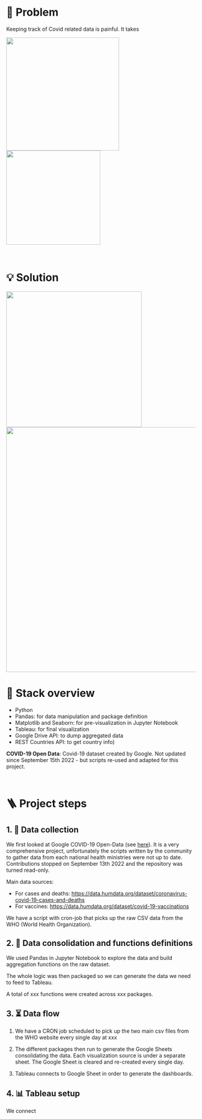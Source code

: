 


# 🤔 Problem

Keeping track of Covid related data is painful. It takes

<p float="left">
  <img src="imgs/sign_language_1.png" width="300" />
  <img src="imgs/sign_language_3.jpeg" width="250" />
</p>

<br/>

# 💡 Solution

 <img src="imgs/sign_language_2.png" width="360" />

 <img src="imgs/image3.gif" width="650" />

<br/>


# 🤖 Stack overview

- Python
- Pandas: for data manipulation and package definition
- Matplotlib and Seaborn: for pre-visualization in Jupyter Notebook
- Tableau: for final visualization
- Google Drive API: to dump aggregated data
- REST Countries API: to get country info)

**COVID-19 Open Data**: Covid-19 dataset created by Google. Not updated since September 15th 2022 - but scripts re-used and adapted for this project.

<br/>


# 🪜 Project steps

## 1. 💽 Data collection

We first looked at Google COVID-19 Open-Data (see [here](https://github.com/GoogleCloudPlatform/covid-19-open-data)). It is a very comprehensive project, unfortunately the scripts written by the community to gather data from each national health ministries were not up to date. Contributions stopped on September 13th 2022 and the repository was turned read-only.

Main data sources:
- For cases and deaths: https://data.humdata.org/dataset/coronavirus-covid-19-cases-and-deaths
- For vaccines: https://data.humdata.org/dataset/covid-19-vaccinations

We have a script with cron-job that picks up the raw CSV data from the WHO (World Health Organization).

## 2. 🧱 Data consolidation and functions definitions

We used Pandas in Jupyter Notebook to explore the data and build aggregation functions on the raw dataset.

The whole logic was then packaged so we can generate the data we need to feed to Tableau.

A total of xxx functions were created across xxx packages.

## 3. ⏳ Data flow

1. We have a CRON job scheduled to pick up the two main csv files from the WHO website every single day at xxx

2. The different packages then run to generate the Google Sheets consolidating the data. Each visualization source is under a separate sheet. The Google Sheet is cleared and re-created every single day.

3. Tableau connects to Google Sheet in order to generate the dashboards.


## 4. 📊 Tableau setup

We connect

